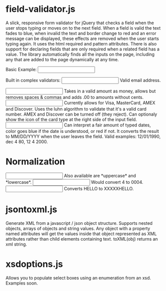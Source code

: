 # field-validator.js
A slick, responsive form validator for jQuery that checks a field when the user stops typing or moves on to the next field. When a field is valid the text fades to blue, when invalid the text and border change to red and an error message can be displayed, these effects are removed when the user starts typing again. It uses the html required and pattern attributes. There is also support for declaring fields that are only required when a related field has a value. The library automatically finds all the inputs on the page, including any that are added to the page dynamically at any time.

Basic Example:
<input type="text" class="form-control" required pattern="^[0-9]$" />

Built in complex validators:
<input type="text" class="form-control" data-type="email" />
Valid email address.

<input type="text" class="form-control" data-type="money" />
Takes in a valid amount as money, allows but removes spaces & commas and adds .00 to amounts without cents.

<input type="text" class="form-control" data-type="creditcard" data-cardicons="on" data-discover="on" data-amex="on" />
Currently allows for Visa, MasterCard, AMEX and Discover. Uses the luhn algorithm to validate that it's a valid card number. AMEX and Discover can be turned off (they reject). Can optionaly show the icon of the card type at the right side of the input field.

<input type="text" class="form-control" data-type="date" />
Can interpret a fair amount of typed dates, color goes blue if the date is understood, or red if not. It converts the result to MM/DD/YYYY when the user leaves the field. Valid examples: 12/01/1990, dec 4 80, 12 4 2000.

# Normalization

<input type="text" class="form-control" data-format="titlecase" />
Also available are *uppercase* and *lowercase*.

<input type="text" class="form-control" data-pad="4" />
Would convert 4 to 0004.

<input type="text" class="form-control" data-pad="10" data-pad-with="X" />
Converts HELLO to XXXXXHELLO.

# jsontoxml.js 
Generate XML from a javascript / json object structure. Supports nested objects, arrays of objects and string values. Any object with a property named attributes will get the values inside that object represented as XML attributes rather than child elements containing text. 
toXML(obj) returns an xml string.

# xsdoptions.js
Allows you to populate select boxes using an enumeration from an xsd. 
Examples soon.
